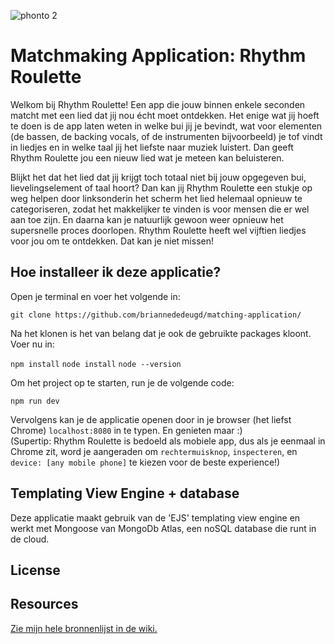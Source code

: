 ![phonto 2](https://user-images.githubusercontent.com/92082302/225131845-e6e3e5bd-47ba-4e98-874a-f3ff189835d4.jpg)

# Matchmaking Application: Rhythm Roulette

Welkom bij Rhythm Roulette! Een app die jouw binnen enkele seconden matcht met een lied dat jij nou écht moet ontdekken. Het enige wat jij hoeft te doen is de app laten weten in welke bui jij je bevindt, wat voor elementen (de bassen, de backing vocals, of de instrumenten bijvoorbeeld) je tof vindt in liedjes en in welke taal jij het liefste naar muziek luistert. Dan geeft Rhythm Roulette jou een nieuw lied wat je meteen kan beluisteren.

Blijkt het dat het lied dat jij krijgt toch totaal niet bij jouw opgegeven bui, lievelingselement of taal hoort? Dan kan jij Rhythm Roulette een stukje op weg helpen door linksonderin het scherm het lied helemaal opnieuw te categoriseren, zodat het makkelijker te vinden is voor mensen die er wel aan toe zijn. En daarna kan je natuurlijk gewoon weer opnieuw het supersnelle proces doorlopen. Rhythm Roulette heeft wel vijftien liedjes voor jou om te ontdekken. Dat kan je niet missen!

## Hoe installeer ik deze applicatie?
Open je terminal en voer het volgende in:

`git clone https://github.com/briannededeugd/matching-application/`

Na het klonen is het van belang dat je ook de gebruikte packages kloont. Voer nu in:

`npm install`
`node install`
`node --version`

Om het project op te starten, run je de volgende code:

`npm run dev`

Vervolgens kan je de applicatie openen door in je browser (het liefst Chrome) `localhost:8080` in te typen. En genieten maar :)  
(Supertip: Rhythm Roulette is bedoeld als mobiele app, dus als je eenmaal in Chrome zit, word je aangeraden om `rechtermuisknop`, `inspecteren`, en `device: [any mobile phone]` te kiezen voor de beste experience!)

## Templating View Engine + database
Deze applicatie maakt gebruik van de 'EJS' templating view engine en werkt met Mongoose van MongoDb Atlas, een noSQL database die runt in de cloud.

## License


## Resources
[Zie mijn hele bronnenlijst in de wiki.](https://github.com/briannededeugd/matching-application/wiki/Resources)
